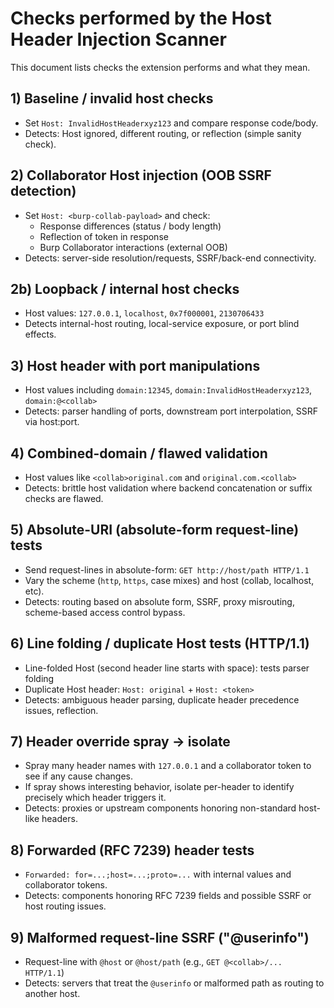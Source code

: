 # Checks performed by the Host Header Injection Scanner

This document lists checks the extension performs and what they mean.

## 1) Baseline / invalid host checks
- Set `Host: InvalidHostHeaderxyz123` and compare response code/body.
- Detects: Host ignored, different routing, or reflection (simple sanity check).

## 2) Collaborator Host injection (OOB SSRF detection)
- Set `Host: <burp-collab-payload>` and check:
  - Response differences (status / body length)
  - Reflection of token in response
  - Burp Collaborator interactions (external OOB)
- Detects: server-side resolution/requests, SSRF/back-end connectivity.

## 2b) Loopback / internal host checks
- Host values: `127.0.0.1`, `localhost`, `0x7f000001`, `2130706433`
- Detects internal-host routing, local-service exposure, or port blind effects.

## 3) Host header with port manipulations
- Host values including `domain:12345`, `domain:InvalidHostHeaderxyz123`, `domain:@<collab>`
- Detects: parser handling of ports, downstream port interpolation, SSRF via host:port.

## 4) Combined-domain / flawed validation
- Host values like `<collab>original.com` and `original.com.<collab>`
- Detects: brittle host validation where backend concatenation or suffix checks are flawed.

## 5) Absolute-URI (absolute-form request-line) tests
- Send request-lines in absolute-form: `GET http://host/path HTTP/1.1`
- Vary the scheme (`http`, `https`, case mixes) and host (collab, localhost, etc).
- Detects: routing based on absolute form, SSRF, proxy misrouting, scheme-based access control bypass.

## 6) Line folding / duplicate Host tests (HTTP/1.1)
- Line-folded Host (second header line starts with space): tests parser folding
- Duplicate Host header: `Host: original` + `Host: <token>`
- Detects: ambiguous header parsing, duplicate header precedence issues, reflection.

## 7) Header override spray → isolate
- Spray many header names with `127.0.0.1` and a collaborator token to see if any cause changes.
- If spray shows interesting behavior, isolate per-header to identify precisely which header triggers it.
- Detects: proxies or upstream components honoring non-standard host-like headers.

## 8) Forwarded (RFC 7239) header tests
- `Forwarded: for=...;host=...;proto=...` with internal values and collaborator tokens.
- Detects: components honoring RFC 7239 fields and possible SSRF or host routing issues.

## 9) Malformed request-line SSRF ("@userinfo")
- Request-line with `@host` or `@host/path` (e.g., `GET @<collab>/... HTTP/1.1`)
- Detects: servers that treat the `@userinfo` or malformed path as routing to another host.
